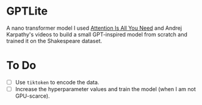 # GPTLite
A nano transformer model
I used [Attention Is All You Need](https://arxiv.org/abs/1706.03762) and Andrej Karpathy's videos to build a small GPT-inspired model from scratch and trained it on the Shakespeare dataset.

# To Do
- [ ] Use `tiktoken` to encode the data.  
- [ ] Increase the hyperparameter values and train the model (when I am not GPU-scarce).
